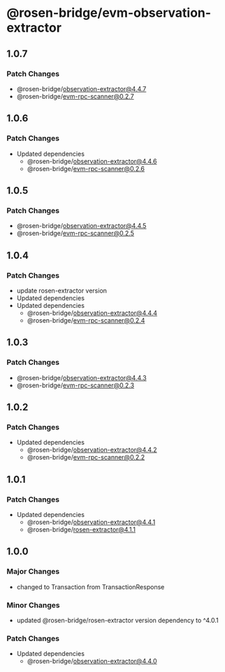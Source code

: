 # @rosen-bridge/evm-observation-extractor

## 1.0.7

### Patch Changes

- @rosen-bridge/observation-extractor@4.4.7
- @rosen-bridge/evm-rpc-scanner@0.2.7

## 1.0.6

### Patch Changes

- Updated dependencies
  - @rosen-bridge/observation-extractor@4.4.6
  - @rosen-bridge/evm-rpc-scanner@0.2.6

## 1.0.5

### Patch Changes

- @rosen-bridge/observation-extractor@4.4.5
- @rosen-bridge/evm-rpc-scanner@0.2.5

## 1.0.4

### Patch Changes

- update rosen-extractor version
- Updated dependencies
- Updated dependencies
  - @rosen-bridge/observation-extractor@4.4.4
  - @rosen-bridge/evm-rpc-scanner@0.2.4

## 1.0.3

### Patch Changes

- @rosen-bridge/observation-extractor@4.4.3
- @rosen-bridge/evm-rpc-scanner@0.2.3

## 1.0.2

### Patch Changes

- Updated dependencies
  - @rosen-bridge/observation-extractor@4.4.2
  - @rosen-bridge/evm-rpc-scanner@0.2.2

## 1.0.1

### Patch Changes

- Updated dependencies
  - @rosen-bridge/observation-extractor@4.4.1
  - @rosen-bridge/rosen-extractor@4.1.1

## 1.0.0

### Major Changes

- changed to Transaction from TransactionResponse

### Minor Changes

- updated @rosen-bridge/rosen-extractor version dependency to ^4.0.1

### Patch Changes

- Updated dependencies
  - @rosen-bridge/observation-extractor@4.4.0
